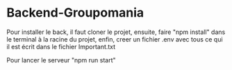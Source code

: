 # Backend-Groupomania

Pour installer le back, il faut cloner le projet, ensuite, faire "npm install" dans le terminal à la racine du projet,
enfin, creer un fichier .env avec tous ce qui il est écrit dans le fichier Important.txt

Pour lancer le serveur "npm run start" 
